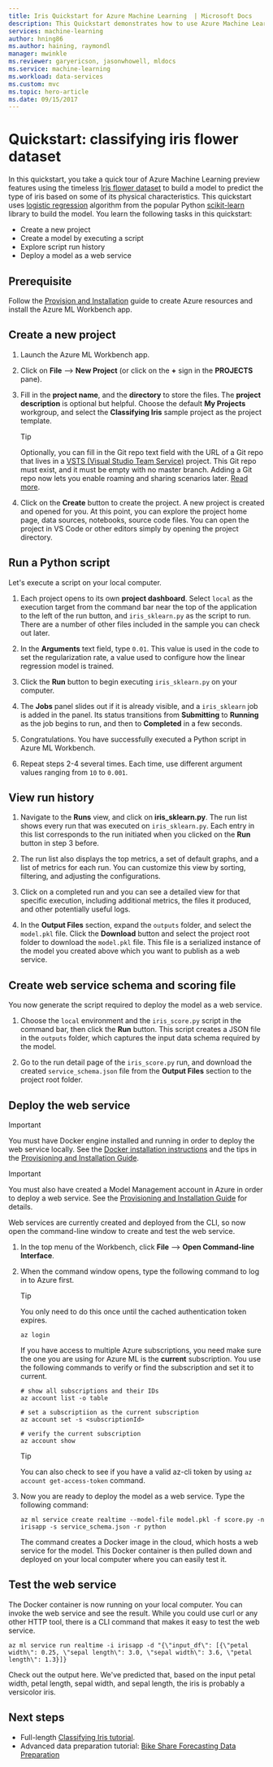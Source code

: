 ```yaml
---
title: Iris Quickstart for Azure Machine Learning  | Microsoft Docs
description: This Quickstart demonstrates how to use Azure Machine Learning to process the timeless Iris flower dataset with Azure Machine Learning.
services: machine-learning
author: hning86
ms.author: haining, raymondl
manager: mwinkle
ms.reviewer: garyericson, jasonwhowell, mldocs
ms.service: machine-learning
ms.workload: data-services
ms.custom: mvc
ms.topic: hero-article
ms.date: 09/15/2017
---
```


# Quickstart: classifying iris flower dataset
In this quickstart, you take a quick tour of Azure Machine Learning preview features using the timeless [Iris flower dataset](https://en.wikipedia.org/wiki/iris_flower_data_set) to build a model to predict the type of iris based on some of its physical characteristics.  This quickstart uses [logistic regression](https://en.wikipedia.org/wiki/logistic_regression) algorithm from the popular Python [scikit-learn](http://scikit-learn.org/stable/index.html) library to build the model.  You learn the following tasks in this quickstart: 

- Create a new project
- Create a model by executing a script
- Explore script run history
- Deploy a model as a web service

## Prerequisite
Follow the [Provision and Installation](./quick-start-installation.md) guide to create Azure resources and install the Azure ML Workbench app.

## Create a new project
1. Launch the Azure ML Workbench app. 

2. Click on **File** --> **New Project** (or click on the **+** sign in the **PROJECTS** pane). 

3. Fill in the **project name**, and the **directory** to store the files. The **project description** is optional but helpful. Choose the default **My Projects** workgroup, and select the **Classifying Iris** sample project as the project template.

   >[!TIP]
   >Optionally, you can fill in the Git repo text field with the URL of a Git repo that lives in a [VSTS (Visual Studio Team Service)](https://www.visualstudio.com) project. This Git repo must exist, and it must be empty with no master branch. Adding a Git repo now lets you enable roaming and sharing scenarios later. [Read more](using-git-ml-project.md).

4. Click on the **Create** button to create the project. A new project is created and opened for you. At this point, you can explore the project home page, data sources, notebooks, source code files. You can open the project in VS Code or other editors simply by opening the project directory. 

## Run a Python script
Let's execute a script on your local computer. 

1. Each project opens to its own **project dashboard**. Select `local` as the execution target from the command bar near the top of the application to the left of the run button, and `iris_sklearn.py` as the script to run.  There are a number of other files included in the sample you can check out later. 

2. In the **Arguments** text field, type `0.01`. This value is used in the code to set the regularization rate, a value used to configure how the linear regression model is trained. 

3. Click the **Run** button to begin executing `iris_sklearn.py` on your computer. 

4. The **Jobs** panel slides out if it is already visible, and a `iris_sklearn` job is added in the panel. Its status transitions from **Submitting** to **Running** as the job begins to run, and then to **Completed** in a few seconds. 

5. Congratulations. You have successfully executed a Python script in Azure ML Workbench.

6. Repeat steps 2-4 several times. Each time, use different argument values ranging from `10` to `0.001`.

## View run history
1. Navigate to the **Runs** view, and click on **iris_sklearn.py**. The run list shows every run that was executed on `iris_sklearn.py`. Each entry in this list corresponds to the run initiated when you clicked on the **Run** button in step 3 before. 

2. The run list also displays the top metrics, a set of default graphs, and a list of metrics for each run. You can customize this view by sorting, filtering, and adjusting the configurations.

3. Click on a completed run and you can see a detailed view for that specific execution, including additional metrics, the files it produced, and other potentially useful logs.

4. In the **Output Files** section, expand the `outputs` folder, and select the `model.pkl` file. Click the **Download** button and select the project root folder to download the `model.pkl` file. This file is a serialized instance of the model you created above which you want to publish as a web service. 

## Create web service schema and scoring file
You now generate the script required to deploy the model as a web service.

1. Choose the `local` environment and the `iris_score.py` script in the command bar, then click the **Run** button. This script creates a JSON file in the `outputs` folder, which captures the input data schema required by the model.

2. Go to the run detail page of the `iris_score.py` run, and download the created `service_schema.json` file from the **Output Files** section to the project root folder.

## Deploy the web service
>[!IMPORTANT]
>You must have Docker engine installed and running in order to deploy the web service locally.  See the [Docker installation instructions](https://docs.docker.com/engine/installation/) and the tips in the [Provisioning and Installation Guide](./quick-start-installation.md). 

>[!IMPORTANT]
>You must also have created a Model Management account in Azure in order to deploy a web service. See the [Provisioning and Installation Guide](quick-start-installation.md) for details.

Web services are currently created and deployed from the CLI, so now open the command-line window to create and test the web service.

1. In the top menu of the Workbench, click **File** --> **Open Command-line Interface**.

2. When the command window opens, type the following command to log in to Azure first.
   >[!TIP]
   >You only need to do this once until the cached authentication token expires.

   ```shell
   az login
   ```
   
   If you have access to multiple Azure subscriptions, you need make sure the one you are using for Azure ML is the **current** subscription. You use the following commands to verify or find the subscription and set it to current.
   ```shell
   # show all subscriptions and their IDs
   az account list -o table

   # set a subscriptiion as the current subscription
   az account set -s <subscriptionId>

   # verify the current subscription
   az account show
   ```
   >[!TIP]
   >You can also check to see if you have a valid az-cli token by using `az account get-access-token` command.

3. Now you are ready to deploy the model as a web service. Type the following command:

    ```shell
    az ml service create realtime --model-file model.pkl -f score.py -n irisapp -s service_schema.json -r python
    ```
 
    The command creates a Docker image in the cloud, which hosts a web service for the model. This Docker container is then pulled down and deployed on your local computer where you can easily test it. 

## Test the web service
The Docker container is now running on your local computer. You can invoke the web service and see the result.  While you could use curl or any other HTTP tool, there is a CLI command that makes it easy to test the web service. 

```shell
az ml service run realtime -i irisapp -d "{\"input_df\": [{\"petal width\": 0.25, \"sepal length\": 3.0, \"sepal width\": 3.6, \"petal length\": 1.3}]} 
```

Check out the output here. We've predicted that, based on the input petal width, petal length, sepal width, and sepal length, the iris is probably a versicolor iris. 

## Next steps
- Full-length [Classifying Iris tutorial](tutorial-classifying-iris-part-1.md).
- Advanced data preparation tutorial: [Bike Share Forecasting Data Preparation](./doc-template-tutorial.md)
